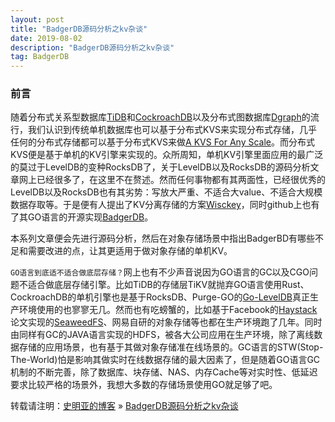```yaml
---
layout: post
title: "BadgerDB源码分析之kv杂谈"
date: 2019-08-02
description: "BadgerDB源码分析之kv杂谈"
tag: BadgerDB
---
```


### 前言

随着分布式关系型数据库[TiDB](https://github.com/pingcap/tidb)和[CockroachDB](https://github.com/cockroachdb/cockroach)以及分布式图数据库[Dgraph](https://github.com/dgraph-io/dgraph)的流行，我们认识到传统单机数据库也可以基于分布式KVS来实现分布式存储，几乎任何的分布式存储都可以基于分布式KVS来做[A KVS For Any Scale](http://db.cs.berkeley.edu/jmh/papers/anna_ieee18.pdf)。而分布式KVS便是基于单机的KV引擎来实现的。众所周知，单机KV引擎里面应用的最广泛的莫过于LevelDB的变种RocksDB了，关于LevelDB以及RocksDB的源码分析文章网上已经很多了，在这里不在赘述。然而任何事物都有其两面性，已经很优秀的LevelDB以及RocksDB也有其劣势：写放大严重、不适合大value、不适合大规模数据存取等。于是便有人提出了KV分离存储的方案[Wisckey](https://www.usenix.org/system/files/conference/fast16/fast16-papers-lu.pdf)，同时github上也有了其GO语言的开源实现[BadgerDB](https://github.com/dgraph-io/badger)。

本系列文章便会先进行源码分析，然后在对象存储场景中指出BadgerBD有哪些不足和需要改进的点，让其更适用于做对象存储的单机KV。

`GO语言到底适不适合做底层存储？`网上也有不少声音说因为GO语言的GC以及CGO问题不适合做底层存储引擎。比如TiDB的存储层TiKV就抛弃GO语言使用Rust、CockroachDB的单机引擎也是基于RocksDB、Purge-GO的[Go-LevelDB](https://github.com/syndtr/goleveldb)真正生产环境使用的也寥寥无几。然而也有吃螃蟹的，比如基于Facebook的[Haystack](https://www.usenix.org/legacy/event/osdi10/tech/full_papers/Beaver.pdf)论文实现的[SeaweedFS](https://github.com/chrislusf/seaweedfs)、网易自研的对象存储等也都在生产环境跑了几年。同时由同样有GC的JAVA语言实现的HDFS，被各大公司应用在生产环境，除了离线数据存储的应用场景，也有基于其做对象存储准在线场景的。GC语言的STW(Stop-The-World)怕是影响其做实时在线数据存储的最大因素了，但是随着GO语言GC机制的不断完善，除了数据库、块存储、NAS、内存Cache等对实时性、低延迟要求比较严格的场景外，我想大多数的存储场景使用GO就足够了吧。

转载请注明：[史明亚的博客](https://shimingyah.github.io) » [BadgerDB源码分析之kv杂谈](https://shimingyah.github.io/2019/08/BadgerDB%E6%BA%90%E7%A0%81%E5%88%86%E6%9E%90%E4%B9%8Bkv%E6%9D%82%E8%B0%88/)